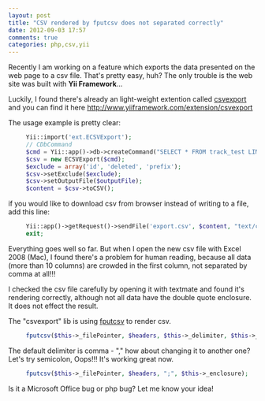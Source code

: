 ```yaml
---
layout: post
title: "CSV rendered by fputcsv does not separated correctly"
date: 2012-09-03 17:57
comments: true
categories: php,csv,yii
---
```


Recently I am working on a feature which exports the data presented on the web page to a csv file. That's pretty easy, huh? The only trouble is the web site was built with **Yii Framework**...

Luckily, I found there's already an light-weight extention called [csvexport](http://www.yiiframework.com/extension/csvexport) and you can find it here http://www.yiiframework.com/extension/csvexport

The usage example is pretty clear:
```php
     Yii::import('ext.ECSVExport');
     // CDbCommand
     $cmd = Yii::app()->db->createCommand("SELECT * FROM track_test LIMIT 10");    
     $csv = new ECSVExport($cmd);       
     $exclude = array('id', 'deleted', 'prefix');
     $csv->setExclude($exclude);
     $csv->setOutputFile($outputFile);
     $content = $csv->toCSV();
```

if you would like to download csv from browser instead of writing to a file, add this line:
```php
     Yii::app()->getRequest()->sendFile('export.csv', $content, "text/csv", false);
     exit;
```

Everything goes well so far. But when I open the new csv file with Excel 2008 (Mac), I found there's a problem for human reading, because all data (more than 10 columns) are crowded in the first column, not separated by comma at all!!!

I checked the csv file carefully by opening it with textmate and found it's rendering correctly, although not all data have the double quote enclosure. It does not effect the result.

The "csvexport" lib is using [fputcsv](http://cn.php.net/manual/en/function.fputcsv.php) to render csv.
```php
     fputcsv($this->_filePointer, $headers, $this->_delimiter, $this->_enclosure);
```

The default delimiter is comma - "," how about changing it to another one? Let's try semicolon, Oops!!! It's working great now.
```php
     fputcsv($this->_filePointer, $headers, ";", $this->_enclosure);
```

Is it a Microsoft Office bug or php bug? Let me know your idea!
